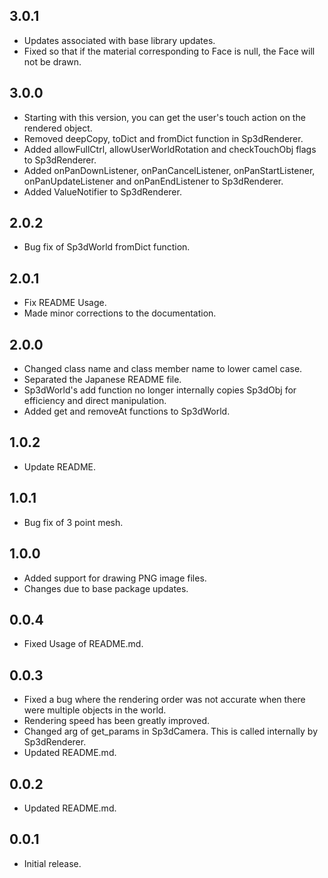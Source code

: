 ## 3.0.1

* Updates associated with base library updates.
* Fixed so that if the material corresponding to Face is null, the Face will not be drawn.

## 3.0.0

* Starting with this version, you can get the user's touch action on the rendered object.
* Removed deepCopy, toDict and fromDict function in Sp3dRenderer.
* Added allowFullCtrl, allowUserWorldRotation and checkTouchObj flags to Sp3dRenderer.
* Added onPanDownListener, onPanCancelListener, onPanStartListener, onPanUpdateListener and onPanEndListener to Sp3dRenderer.
* Added ValueNotifier to Sp3dRenderer.

## 2.0.2

* Bug fix of Sp3dWorld fromDict function.

## 2.0.1

* Fix README Usage.
* Made minor corrections to the documentation.

## 2.0.0

* Changed class name and class member name to lower camel case.
* Separated the Japanese README file.
* Sp3dWorld's add function no longer internally copies Sp3dObj for efficiency and direct manipulation.
* Added get and removeAt functions to Sp3dWorld.

## 1.0.2

* Update README.

## 1.0.1

* Bug fix of 3 point mesh.

## 1.0.0

* Added support for drawing PNG image files.
* Changes due to base package updates.

## 0.0.4

* Fixed Usage of README.md.

## 0.0.3

* Fixed a bug where the rendering order was not accurate when there were multiple objects in the world.
* Rendering speed has been greatly improved.
* Changed arg of get_params in Sp3dCamera. This is called internally by Sp3dRenderer.
* Updated README.md.

## 0.0.2

* Updated README.md.

## 0.0.1

* Initial release.
